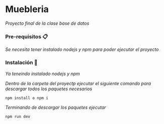 # Muebleria
_Proyecto final de la clase base de datos_

### Pre-requisitos 📋

_Se necesita tener instalado nodejs y npm para poder ejecutar el proyecto_

### Instalación 🔧

_Ya teneindo instalado nodejs y npm_

_Dentro de la carpeta del proyectp ejecutar el siguiente comando para descargar todos los paquetes necesarios_

```
npm install o npm i
```
_Terminando de descargar los paquetes ejecutar_

```
npm run dev
```
